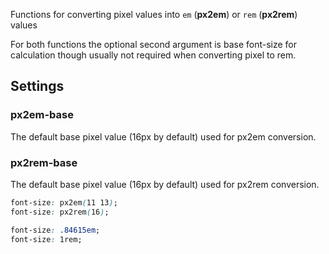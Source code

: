 
Functions for converting pixel values into `em` (__px2em__) or `rem` (__px2rem__) values

For both functions the optional second argument is base font-size for calculation though usually not required when converting pixel to rem.


## Settings

### px2em-base

The default base pixel value (16px by default) used for px2em conversion.

### px2rem-base

The default base pixel value (16px by default) used for px2rem conversion.


```css
font-size: px2em(11 13);
font-size: px2rem(16);
```

```css
font-size: .84615em;
font-size: 1rem;
```

